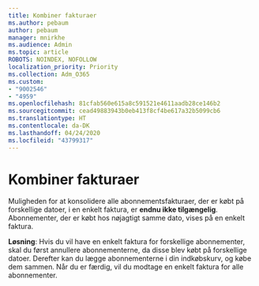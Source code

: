 ```yaml
---
title: Kombiner fakturaer
ms.author: pebaum
author: pebaum
manager: mnirkhe
ms.audience: Admin
ms.topic: article
ROBOTS: NOINDEX, NOFOLLOW
localization_priority: Priority
ms.collection: Adm_O365
ms.custom:
- "9002546"
- "4959"
ms.openlocfilehash: 81cfab560e615a8c591521e4611aadb28ce146b2
ms.sourcegitcommit: cead49883943b0eb413f8cf4be617a32b5099cb6
ms.translationtype: HT
ms.contentlocale: da-DK
ms.lasthandoff: 04/24/2020
ms.locfileid: "43799317"
---
```

# <a name="combine-invoices"></a>Kombiner fakturaer

Muligheden for at konsolidere alle abonnementsfakturaer, der er købt på forskellige datoer, i en enkelt faktura, er **endnu ikke tilgængelig**. Abonnementer, der er købt hos nøjagtigt samme dato, vises på en enkelt faktura.

**Løsning**: Hvis du vil have en enkelt faktura for forskellige abonnementer, skal du først annullere abonnementerne, da disse blev købt på forskellige datoer. Derefter kan du lægge abonnementerne i din indkøbskurv, og købe dem sammen. Når du er færdig, vil du modtage en enkelt faktura for alle abonnementer.
